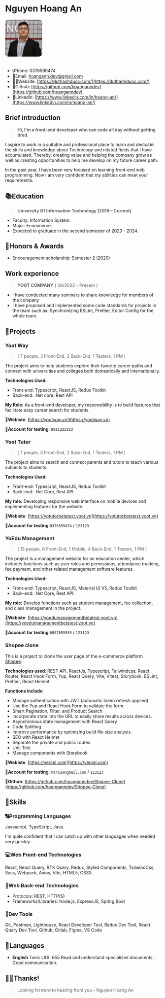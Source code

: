 # Nguyen Hoang An

<img src="./public/images/avatar.jpg" width="120" style='border-radius: 10px; margin-bottom: 20px;'/>

- 📞Phone: 0376599474
- 📧Email: [hoangann.dev@gmail.com](mailto:hoangann.dev@gmail.com)
- ✍🏻Website: [https://duthanhduoc.com/](https://duthanhduoc.com/)
- 🔗Github: [https://github.com/hoanganndev](https://github.com/hoanganndev)
- 🔗Linkedin: [https://www.linkedin.com/in/hoang-an/](https://www.linkedin.com/in/hoang-an/)

## Brief introduction

> **Hi, I'm a front-end developer who can code all day without getting tired.**

I aspire to work in a suitable and professional place to learn and dedicate the skills and knowledge about Technology and related fields that I have accumulated. Thereby, creating value and helping the company grow as well as creating opportunities to help me develop on my future career path.

In the past year, I have been very focused on learning front-end web programming. Now I am very confident that my abilities can meet your requirements.

## 📚Education

> **University Of Information Technology (2019 – Current)**

- Faculty: Information System.
- Major: Ecommerce.
- Expected to graduate in the second semester of 2023 - 2024.

## 🥇Honors & Awards

- Encouragement scholarship: Semester 2 (2020)

## Work experience

> **YOOT COMPANY** ( 08/2022 - Present )

- I have conducted many seminars to share knowledge for members of the company
- I have proposed and implemented some code standards for projects in the team such as: Synchronizing ESLint, Prettier, Editor Config for the whole team.

## 📝Projects

### Yoot Way

> ( 7 people, 3 Front-End, 2 Back-End, 1 Testers, 1 PM )

The project aims to help students explore their favorite career paths and connect with universities and colleges both domestically and internationally.

**Technologies Used:**

- Front-end: Typescript, ReactJS, Redux Toolkit
- Back-end: .Net core, Rest API

**My Role:** As a front-end developer, my responsibility is to build features that facilitate easy career search for students.

**🔗Webiste**: [https://yootway.vn](https://yootway.vn)

**🔐Account for testing**: `0981222222`

### Yoot Tutor

> ( 7 people, 3 Front-End, 2 Back-End, 1 Testers, 1 PM )

The project aims to search and connect parents and tutors to teach various subjects to students.

**Technologies Used:**

- Front-end: Typescript, ReactJS, Redux Toolkit
- Back-end: .Net Core, Rest API

**My role:** Developing responsive web interface on mobile devices and implementing features for the website.

**🔗Webiste**: [https://yotutorbetatest.yoot.vn](https://yotutorbetatest.yoot.vn)

**🔐Account for testing**:`0376599474` / `123123`

### YoEdu Management

> ( 13 people, 6 Front-End, 1 Mobile, 4 Back-End, 1 Testers, 1 PM )

The project is a management website for an education center, which includes functions such as user roles and permissions, attendance tracking, fee payment, and other related management software features.

**Technologies Used:**

- Front-end: Typescript, ReactJS, Material UI V5, Redux Toolkit
- Back-end: .Net Core, Rest API

**My role:** Develop functions such as student management, fee collection, and class management in the project.

**🔗Webiste**: [https://yoedumanagementbetatest.yoot.vn](https://yoedumanagementbetatest.yoot.vn)

**🔐Account for testing**:`0987655555` / `123123`

### Shopee clone

This is a project to clone the user page of the e-commerce platform [Shopee](https://shopee.com).

**Technologies used**: REST API, ReactJs, Typescript, Tailwindcss, React Router, React Hook Form, Yup, React Query, Vite, Vitest, Storybook, ESLint, Prettier, React Helmet

**Functions include**:

- Manage authentication with JWT (automatic token refresh applied)
- Use the Yup and React Hook Form to validate the form.
- Smart Pagination, Filter, and Product Search
- Incorporate state into the URL to easily share results across devices.
- Asynchronous state management with React Query
- Code Splitting
- Improve performance by optimizing build file size analysis.
- SEO with React Helmet
- Separate the private and public routes.
- Unit Test
- Manage components with Storybook

**🔗Webiste**: [https://vercel.com](https://vercel.com)

**🔐Account for testing**: `marcus@gmail.com` / `123123`

**🔗Github**: [https://github.com/hoanganndev/Shopee-Clone](https://github.com/hoanganndev/Shopee-Clone)

## 🔧Skills

### 🔠Programming Languages

Javascript, TypeScript, Java.

I'm quite confident that I can catch up with other languages when needed very quickly.

### 💻Web Front-end Technologies

React, React Query, RTK Query, Redux, Styled Components, TailwindCss, Sass, Webpack, Axios, Vite, HTML5, CSS3.

### 🧮Web Back-end Technologies

- Protocols: REST, HTTP(S)
- Frameworks/Libraries: Node.js, ExpressJS, Spring Boot

### 🔨Dev Tools

Git, Postman, Lighthouse, React Developer Tool, Redux Dev Tool, React Query Dev Tool, Github, Gitlab, Figma, VS Code

## 📢Languages

- **English**
  Toeic L&R: 655
  Read and understand specialized documents.
  Good communication.

## 🙏🏻Thanks!

> Looking forward to hearing from you - Nguyen Hoang An
